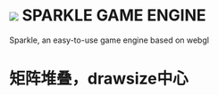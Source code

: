 # ![](./sparkle_icon.svg) SPARKLE GAME ENGINE

Sparkle, an easy-to-use game engine based on webgl


# 矩阵堆叠，drawsize中心